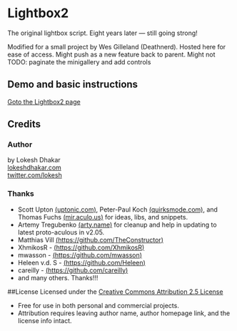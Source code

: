# Lightbox2

The original lightbox script. Eight years later — still going strong!

Modified for a small project by Wes Gilleland (Deathnerd). Hosted here for ease of access. Might push as a new feature back to parent. Might not
TODO: paginate the minigallery and add controls

## Demo and basic instructions
[Goto the Lightbox2 page](http://lokeshdhakar.com/projects/lightbox2/)


## Credits

### Author
by Lokesh Dhakar  
[lokeshdhakar.com](http://www.lokeshdhakar.com)  
[twitter.com/lokesh](http://twitter.com/lokesh)


### Thanks
* Scott Upton [(uptonic.com)](uptonic.com), Peter-Paul Koch [(quirksmode.com)](quirksmode.com), and Thomas Fuchs [(mir.aculo.us)](mir.aculo.us) for ideas, libs, and snippets.
* Artemy Tregubenko [(arty.name)](arty.name) for cleanup and help in updating to latest proto-aculous in v2.05.
* Matthias Vill [(https://github.com/TheConstructor)](https://github.com/TheConstructor)
* XhmikosR - [(https://github.com/XhmikosR)](https://github.com/XhmikosR)
* mwasson - [(https://github.com/mwasson)](https://github.com/mwasson)
* Heleen v.d. S - [(https://github.com/Heleen)](https://github.com/Heleen)
* careilly - [(https://github.com/careilly)](https://github.com/careilly)
* and many others. Thanks!!!

##License
Licensed under the [Creative Commons Attribution 2.5 License](http://creativecommons.org/licenses/by/2.5/)

* Free for use in both personal and commercial projects.
* Attribution requires leaving author name, author homepage link, and the license info intact.